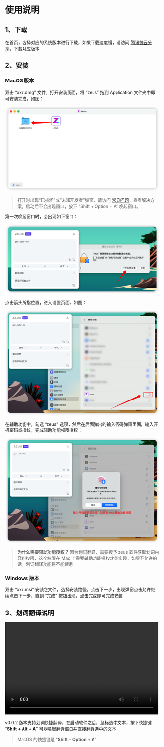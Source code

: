 # 使用说明

## 1、下载

在首页，选择对应的系统版本进行下载，如果下载速度慢，请访问 [腾讯微云分享](https://share.weiyun.com/JA06BK19)，下载对应版本

## 2、安装

### MacOS 版本

双击 “xxx.dmg” 文件，打开安装页面，将 “zeus” 拖到 Application 文件夹中即可安装完成，如图：

![Mac安装](../images/usage_setup_macos.png ':size=40%')

> 打开时出现“已损坏”或“未知开发者”弹窗，请访问 [常见问题](/pages/faq)，查看解决方案。启动后不会出现窗口，按下 “Shift + Option + A” 唤起窗口。

第一次唤起窗口时，会出现如下窗口：

![首次启动](../images/mac_open_1.png ':size=50%')

点击箭头所指位置，进入设置页面，如图：

![辅助功能](../images/mac_open_2.png ':size=50%')

在辅助功能中，勾选 “zeus” 选项，然后在后面弹出的输入密码弹窗里面，输入开机密码或指纹，完成辅助功能权限授权：

![授权](../images/mac_open_3.png ':size=50%')

> **为什么需要辅助功能授权？** 因为划词翻译，需要授予 zeus 软件获取划词内容的权限，这个权限在 Mac 上需要辅助功能授权才能实现，如果不允许的话，划词翻译功能将不能使用

### Windows 版本

双击 “xxx.msi” 安装包文件，选择安装路径，点击下一步，出现弹窗点击允许继续点击下一步，直到 “完成” 按钮出现，点击完成即可完成安装

## 3、划词翻译说明

<video width="500" height="300" controls>
  <source src="../images/18383.MP4" type="video/mp4" />
  您的浏览器不支持浏览视频
</video>

v0.0.2 版本支持划词快捷翻译，在启动软件之后，鼠标选中文本，按下快捷键 “**Shift + Alt + A**” 可以唤起翻译窗口并直接翻译选中的文本

> MacOS 的快捷键是 “**Shift + Option + A**”

